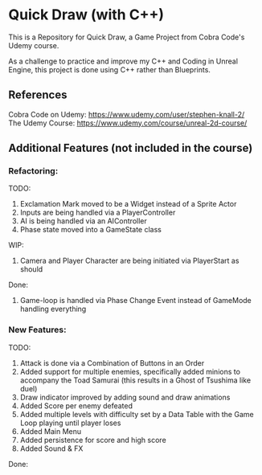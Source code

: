 # Quick Draw (with C++)
This is a Repository for Quick Draw, a Game Project from Cobra Code's Udemy course.

As a challenge to practice and improve my C++ and Coding in Unreal Engine, this project is done using C++ rather than Blueprints.

## References

Cobra Code on Udemy: https://www.udemy.com/user/stephen-knall-2/ <br>
The Udemy Course: https://www.udemy.com/course/unreal-2d-course/

## Additional Features (not included in the course)

### Refactoring:

TODO:

1. Exclamation Mark moved to be a Widget instead of a Sprite Actor
2. Inputs are being handled via a PlayerController
3. AI is being handled via an AIController
4. Phase state moved into a GameState class

WIP:

1. Camera and Player Character are being initiated via PlayerStart as should

Done:

1. Game-loop is handled via Phase Change Event instead of GameMode handling everything

### New Features:

TODO:
1. Attack is done via a Combination of Buttons in an Order
2. Added support for multiple enemies, specifically added minions to accompany the Toad Samurai (this results in a Ghost of Tsushima like duel)
3. Draw indicator improved by adding sound and draw animations
4. Added Score per enemy defeated
5. Added multiple levels with difficulty set by a Data Table with the Game Loop playing until player loses
6. Added Main Menu
7. Added persistence for score and high score
8. Added Sound & FX

Done: